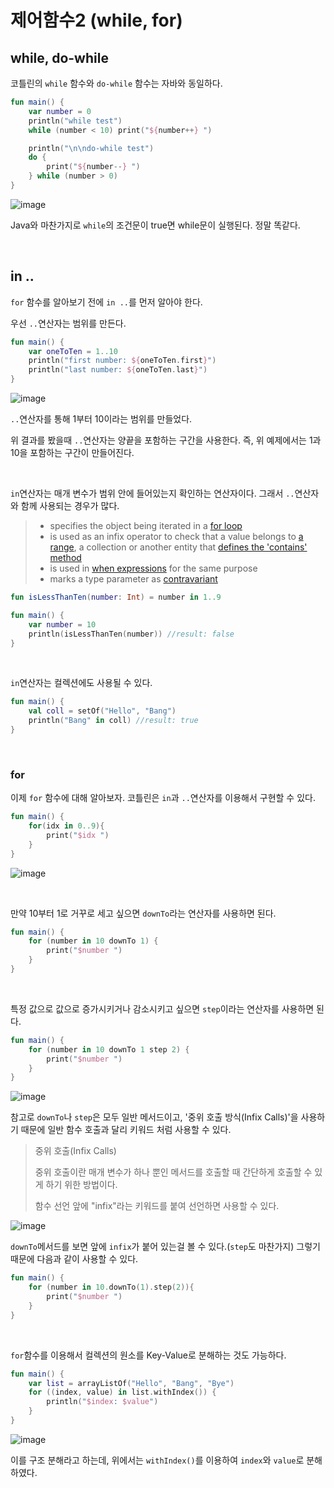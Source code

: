 # 제어함수2 (while, for)

## while, do-while

코틀린의 `while` 함수와 `do-while` 함수는 자바와 동일하다.

~~~kotlin
fun main() {
    var number = 0
    println("while test")
    while (number < 10) print("${number++} ")

    println("\n\ndo-while test")
    do {
        print("${number--} ")
    } while (number > 0)
}
~~~

![image](https://user-images.githubusercontent.com/43977617/126297446-63dfa67d-7b75-4fa2-a45a-7db4ab862fd6.png)

Java와 마찬가지로 `while`의 조건문이 true면 while문이 실행된다. 정말 똑같다.

</br >

## in ..

`for` 함수를 알아보기 전에 `in ..`를 먼저 알아야 한다.

우선 `..`연산자는 범위를 만든다.

~~~kotlin
fun main() {
    var oneToTen = 1..10
    println("first number: ${oneToTen.first}")
    println("last number: ${oneToTen.last}")
}
~~~

![image](https://user-images.githubusercontent.com/43977617/126299492-4ce8b787-f33a-4386-ae07-98aabbd07cce.png)

`..`연산자를 통해 1부터 10이라는 범위를 만들었다.

위 결과를 봤을때 `..`연산자는 양끝을 포함하는 구간을 사용한다. 즉, 위 예제에서는 1과 10을 포함하는 구간이 만들어진다.

</br >

`in`연산자는 매개 변수가 범위 안에 들어있는지 확인하는 연산자이다. 그래서 `..`연산자와 함께 사용되는 경우가 많다.

>- specifies the object being iterated in a [for loop](https://kotlinlang.org/docs/control-flow.html#for-loops)
>- is used as an infix operator to check that a value belongs to [a range](https://kotlinlang.org/docs/ranges.html), a collection or another entity that [defines the 'contains' method](https://kotlinlang.org/docs/operator-overloading.html#in-operator)
>- is used in [when expressions](https://kotlinlang.org/docs/control-flow.html#when-expression) for the same purpose
>- marks a type parameter as [contravariant](https://kotlinlang.org/docs/generics.html#declaration-site-variance)

```kotlin
fun isLessThanTen(number: Int) = number in 1..9

fun main() {
    var number = 10
    println(isLessThanTen(number)) //result: false
}
```

</br >

`in`연산자는 컬렉션에도 사용될 수 있다.

~~~kotlin
fun main() {
    val coll = setOf("Hello", "Bang")
    println("Bang" in coll) //result: true
}
~~~

</br >

### for

이제 `for` 함수에 대해 알아보자. 코틀린은 `in`과 `..`연산자를 이용해서 구현할 수 있다.

~~~kotlin
fun main() {
    for(idx in 0..9){
        print("$idx ")
    }
}
~~~

![image](https://user-images.githubusercontent.com/43977617/126304266-59e38d8d-6d7f-4314-b2b7-61b7185faab7.png)

</br >

만약 10부터 1로 거꾸로 세고 싶으면 `downTo`라는 연산자를 사용하면 된다.

~~~kotlin
fun main() {
    for (number in 10 downTo 1) {
        print("$number ")
    }
}
~~~

</br >

특정 값으로 값으로 증가시키거나 감소시키고 싶으면 `step`이라는 연산자를 사용하면 된다.

~~~kotlin
fun main() {
    for (number in 10 downTo 1 step 2) {
        print("$number ")
    }
}
~~~

![image](https://user-images.githubusercontent.com/43977617/126305905-6cb18910-62b5-4b0d-a111-5a0ec17b9c9d.png)

참고로 `downTo`나 `step`은 모두 일반 메서드이고, '중위 호출 방식(Infix Calls)'을 사용하기 때문에 일반 함수 호출과 달리 키워드 처럼 사용할 수 있다.

>중위 호출(Infix Calls)
>
>중위 호출이란 매개 변수가 하나 뿐인 메서드를 호출할 때 간단하게 호출할 수 있게 하기 위한 방법이다.
>
>함수 선언 앞에 "infix"라는 키워드를 붙여 선언하면 사용할 수 있다.

![image](https://user-images.githubusercontent.com/43977617/126307441-fbf72af1-31da-45e2-bce7-6066298b4d25.png)

`downTo`메서드를 보면 앞에 `infix`가 붙어 있는걸 볼 수 있다.(`step`도 마찬가지) 그렇기 때문에 다음과 같이 사용할 수 있다.

~~~kotlin
fun main() {
    for (number in 10.downTo(1).step(2)){
        print("$number ")
    }
}
~~~

</br >

`for`함수를 이용해서 컬렉션의 원소를 Key-Value로 분해하는 것도 가능하다.

~~~kotlin
fun main() {
    var list = arrayListOf("Hello", "Bang", "Bye")
    for ((index, value) in list.withIndex()) {
        println("$index: $value")
    }
}
~~~

![image](https://user-images.githubusercontent.com/43977617/126308869-9744e9d4-9e81-4ca6-aa99-662462de4173.png)

이를 구조 분해라고 하는데, 위에서는 `withIndex()`를 이용하여 `index`와 `value`로 분해하였다.

